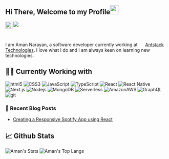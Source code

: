 ## Hi There, Welcome to my Profile<img src="https://media.giphy.com/media/hvRJCLFzcasrR4ia7z/giphy.gif" width="28">

<a href="https://www.linkedin.com/in/aman-n1/">
  <img align="left" alt="Aman's LinkedIN" width="22px" src="https://raw.githubusercontent.com/peterthehan/peterthehan/master/assets/linkedin.svg" />
</a>


![](https://visitor-badge.glitch.me/badge?page_id=Aman1706.Aman1706)

<br/>

<p>
I am Aman Narayan, a software developer currently working at <img height="16" width="16" src='http://www.google.com/s2/favicons?domain=www.antstack.io'/> <a href="https://www.antstack.com/">Antstack Technologies</a>. I love what I do and I am always keen on learning new technologies.
</p>


## 👨‍💻 Currently Working with

<p>
  <img alt="html5" src="https://img.shields.io/badge/-HTML5-E34F26?style=flat-square&logo=html5&logoColor=white" />
  <img alt="CSS3" src="https://img.shields.io/badge/-CSS3-1572B6?style=flat-square&logo=CSS3&logoColor=white" />
  <img alt="JavaScript" src="https://img.shields.io/badge/-JavaScript-F7DF1E?style=flat-square&logo=JavaScript&logoColor=black" />
  <img alt="TypeScript" src="https://img.shields.io/badge/-TypeScript-007ACC?style=flat-square&logo=typescript&logoColor=white" />
  <img alt="React" src="https://img.shields.io/badge/-React-45b8d8?style=flat-square&logo=react&logoColor=white" />
  <img alt="React Native" src="https://img.shields.io/badge/react_native-%2320232a.svg?style=flat-square&logo=react&logoColor=%2361DAFB" />
  <img alt="Next.js" src="https://img.shields.io/badge/-Next.js-000000?style=flat-square&logo=Next.js&logoColor=white" />
  <img alt="Nodejs" src="https://img.shields.io/badge/-Nodejs-43853d?style=flat-square&logo=Node.js&logoColor=white" />
  <img alt="MongoDB" src="https://img.shields.io/badge/MongoDB-%234ea94b.svg?style=flat-square&logo=mongodb&logoColor=white" />
  <img alt="Serverless" src="https://img.shields.io/badge/-Serverless-FD5750?style=flat-square&logo=Serverless&logoColor=white" />
  <img alt="AmazonAWS" src="https://img.shields.io/badge/-Amazon-232F3E?style=flat-square&logo=AmazonAWS&logoColor=white" />
  <img alt="GraphQL" src="https://img.shields.io/badge/-GraphQL-E10098?style=flat-square&logo=graphql&logoColor=white" />
  <img alt="git" src="https://img.shields.io/badge/-Git-F05032?style=flat-square&logo=git&logoColor=white" />
</p>


### 📰 Recent Blog Posts

- [Creating a Responsive Spotify App using React](https://www.antstack.io/blog/create-a-responsive-spotify-app-using-react/)




## 📈 Github Stats 

![Aman's Stats](https://github-readme-stats.vercel.app/api?username=Aman1706&count_private=true&hide_border=true&show_icons=true&hide_title=true&theme=dark)
![Aman's Top Langs](https://github-readme-stats.vercel.app/api/top-langs/?username=Aman1706&layout=compact&hide=php&hide_border=true&theme=dark)
